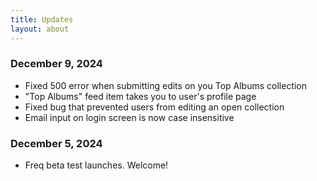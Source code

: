 ```yaml
---
title: Updates
layout: about
---
```


### December 9, 2024
- Fixed 500 error when submitting edits on you Top Albums collection
- "Top Albums" feed item takes you to user's profile page
- Fixed bug that prevented users from editing an open collection
- Email input on login screen is now case insensitive

### December 5, 2024
- Freq beta test launches. Welcome!